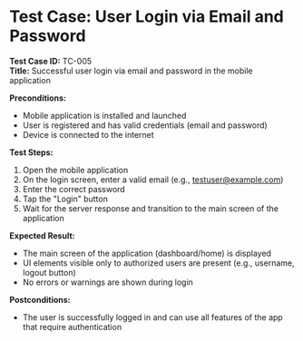 # Test Case: User Login via Email and Password

**Test Case ID:** TC-005  
**Title:** Successful user login via email and password in the mobile application  

**Preconditions:**  
- Mobile application is installed and launched  
- User is registered and has valid credentials (email and password)  
- Device is connected to the internet

**Test Steps:**  
1. Open the mobile application  
2. On the login screen, enter a valid email (e.g., testuser@example.com)  
3. Enter the correct password  
4. Tap the "Login" button  
5. Wait for the server response and transition to the main screen of the application

**Expected Result:**  
- The main screen of the application (dashboard/home) is displayed  
- UI elements visible only to authorized users are present (e.g., username, logout button)  
- No errors or warnings are shown during login

**Postconditions:**  
- The user is successfully logged in and can use all features of the app that require authentication
